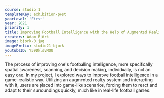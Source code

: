 ```yaml
---
course: studio 1
templateKey: exhibition-post
yearLevel: 'First'
year: 2021
priority: 1
title: Improving Football Intelligence with the Help of Augmented Reality
creators: Adam Björk
image: bjork-0.jpg
imagePrefix: studio21-bjork
youtubeID: Y59DklsvMQU
---
```


The process of improving one's footballing intelligence, more specifically spatial awareness, scanning, and decision making, individually, is not an easy one. In my project, I explored ways to improve football intelligence in a game-realistic way. Utilizing an augmented reality system and interacting with it, users are placed into game-like scenarios, forcing them to react and adapt to their surroundings quickly, much like in real-life football games.
